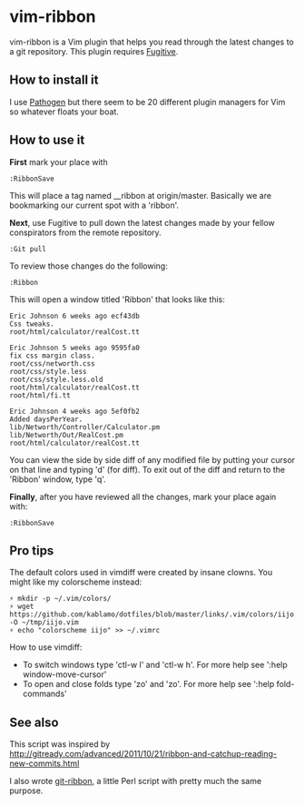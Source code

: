 vim-ribbon
==========

vim-ribbon is a Vim plugin that helps you read through the latest changes to a
git repository.  This plugin requires
[Fugitive](https://github.com/tpope/vim-fugitive).

How to install it
-----------------

I use [Pathogen](https://github.com/tpope/vim-pathogen) but there seem to be 20
different plugin managers for Vim so whatever floats your boat.

How to use it
-------------

**First** mark your place with

    :RibbonSave

This will place a tag named __ribbon at origin/master.  Basically we are
bookmarking our current spot with a 'ribbon'.

**Next**, use Fugitive to pull down the latest changes made by your fellow conspirators from the
remote repository.  

    :Git pull

To review those changes do the following:

    :Ribbon

This will open a window titled 'Ribbon' that looks like this:

    Eric Johnson 6 weeks ago ecf43db
    Css tweaks.
    root/html/calculator/realCost.tt

    Eric Johnson 5 weeks ago 9595fa0
    fix css margin class.
    root/css/networth.css
    root/css/style.less
    root/css/style.less.old
    root/html/calculator/realCost.tt
    root/html/fi.tt

    Eric Johnson 4 weeks ago 5ef0fb2
    Added daysPerYear.
    lib/Networth/Controller/Calculator.pm
    lib/Networth/Out/RealCost.pm
    root/html/calculator/realCost.tt

You can view the side by side diff of any modified file by putting your cursor
on that line and typing 'd' (for diff).  To exit out of the diff and return to
the 'Ribbon' window, type 'q'.

**Finally**, after you have reviewed all the changes, mark your place again with:

    :RibbonSave


Pro tips
--------

The default colors used in vimdiff were created by insane clowns.  You might
like my colorscheme instead:

    ⚡ mkdir -p ~/.vim/colors/
    ⚡ wget https://github.com/kablamo/dotfiles/blob/master/links/.vim/colors/iijo.vim -O ~/tmp/iijo.vim
    ⚡ echo "colorscheme iijo" >> ~/.vimrc

How to use vimdiff:
 - To switch windows type 'ctl-w l' and 'ctl-w h'.  For more help see ':help window-move-cursor'
 - To open and close folds type 'zo' and 'zo'.  For more help see ':help fold-commands'

See also
--------

This script was inspired by
http://gitready.com/advanced/2011/10/21/ribbon-and-catchup-reading-new-commits.html

I also wrote [git-ribbon](https://github.com/kablamo/git-ribbon), a little Perl
script with pretty much the same purpose.
